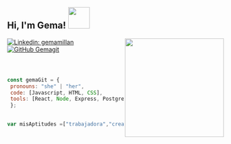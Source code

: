 
<h2> Hi, I'm Gema! <img src="https://media.giphy.com/media/mGcNjsfWAjY5AEZNw6/giphy.gif" width="50"></h2>
<img align='right' src="https://i.giphy.com/media/v1.Y2lkPTc5MGI3NjExeHc5eWc4Y3dmNzFoYXpyNXdyYXVqemtiemM3emRteDZjMGMxdzFkaCZlcD12MV9pbnRlcm5hbF9naWZfYnlfaWQmY3Q9Zw/12i72uuHXWrTNu/giphy.gif" width="230">




[![Linkedin: gemamillan](https://img.shields.io/badge/-gemamillan-blue?style=flat-square&logo=Linkedin&logoColor=white&link=https://www.linkedin.com/in/gema-millan-casado/)](https://www.linkedin.com/in/gema-mill%C3%A1n-casado-102615231/)
[![GitHub Gemagit](https://img.shields.io/github/followers/Gemagit?label=follow&style=social)](https://github.com/Gemagit)



 ```js



const gemaGit = {
  pronouns: "she" | "her",
  code: [Javascript, HTML, CSS],
  tools: [React, Node, Express, PostgreSQL, Mongo Db, Docker]
  };
  

var misAptitudes =["trabajadora","creativa","persuasiva","sociable","flexible"];

```

